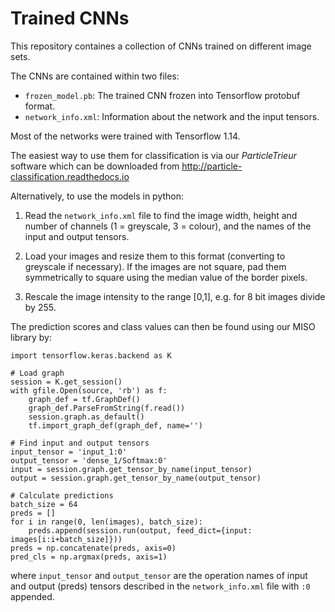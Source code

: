 # Trained CNNs

This repository containes a collection of CNNs trained on different image sets.

The CNNs are contained within two files:

- `frozen_model.pb`: The trained CNN frozen into Tensorflow protobuf format.
- `network_info.xml`: Information about the network and the input tensors.

Most of the networks were trained with Tensorflow 1.14.

The easiest way to use them for classification is via our _ParticleTrieur_ software which can be downloaded from http://particle-classification.readthedocs.io

Alternatively, to use the models in python:

1. Read the `network_info.xml` file to find the image width, height and number of channels (1 = greyscale, 3 = colour), and the names of the input and output tensors.

2. Load your images and resize them to this format (converting to greyscale if necessary). If the images are not square, pad them symmetrically to square using the median value of the border pixels.

3. Rescale the image intensity to the range \[0,1\], e.g. for 8 bit images divide by 255.

The prediction scores and class values can then be found using our MISO library by:
```
import tensorflow.keras.backend as K

# Load graph
session = K.get_session()
with gfile.Open(source, 'rb') as f:
    graph_def = tf.GraphDef()
    graph_def.ParseFromString(f.read())
    session.graph.as_default()
    tf.import_graph_def(graph_def, name='')

# Find input and output tensors
input_tensor = 'input_1:0'
output_tensor = 'dense_1/Softmax:0'
input = session.graph.get_tensor_by_name(input_tensor)
output = session.graph.get_tensor_by_name(output_tensor)
    
# Calculate predictions
batch_size = 64
preds = []
for i in range(0, len(images), batch_size):
    preds.append(session.run(output, feed_dict={input: images[i:i+batch_size]}))
preds = np.concatenate(preds, axis=0)
pred_cls = np.argmax(preds, axis=1)
```
where `input_tensor` and `output_tensor` are the operation names of input and output (preds) tensors described in the `network_info.xml` file with `:0` appended.

